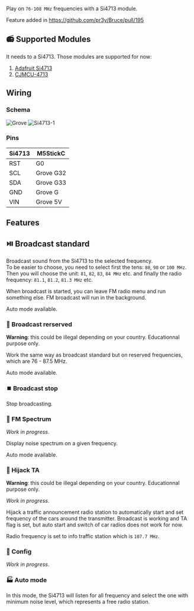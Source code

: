 Play on `76-108 MHz` frequencies with a Si4713 module.

Feature added in https://github.com/pr3y/Bruce/pull/195

## :radio: Supported Modules
It needs to a Si4713. Those modules are supported for now:

1. [Adafruit Si4713](https://www.adafruit.com/product/1958)
2. [CJMCU-4713](https://fr.aliexpress.com/w/wholesale-cjmcu%2525252d4713.html?spm=a2g0o.productlist.search.0)

## Wiring

### Schema
![Grove](https://github.com/user-attachments/assets/93bd2591-13c5-4351-bbb3-8ddd94334875)
![Si4713-1](https://github.com/user-attachments/assets/10da3032-7c4f-4ec8-bde5-07a24d6c3a94)

### Pins

| Si4713    | M5StickC    |
| --------- | ----------- |
| RST       | G0          |
| SCL       | Grove G32   |
| SDA       | Grove G33   |
| GND       | Grove G     |
| VIN       | Grove 5V    |

## Features

## :play_or_pause_button: Broadcast standard
Broadcast sound from the Si4713 to the selected frequency.  
To be easier to choose, you need to select first the tens: `80`, `90` or `100 MHz`.  
Then you will choose the unit: `81`, `82`, `83`, `84 MHz` etc. and finally the radio frequency: `81.1`, `81.2`, `81.3 MHz` etc.

When broadcast is started, you can leave FM radio menu and run something else. FM broadcast will run in the background.

Auto mode available.

### :no_entry_sign: Broadcast rerserved
**Warning**: this could be illegal depending on your country. Educationnal purpose only.  

Work the same way as broadcast standard but on reserved frequencies, which are 76 - 87.5 MHz.

Auto mode available.

### :stop_button: Broadcast stop
Stop broadcasting.

### :ocean: FM Spectrum
*Work in progress*.  

Display noise spectrum on a given frequency.

Auto mode available.

### :car: Hijack TA
**Warning**: this could be illegal depending on your country. Educationnal purpose only.  

*Work in progress*.

Hijack a traffic announcement radio station to automatically start and set frequency of the cars around the transmitter.
Broadcast is working and TA flag is set, but auto start and switch of car radios does not work for now.

Radio frequency is set to info traffic station which is `107.7 MHz`.

### :bookmark_tabs: Config
*Work in progress*.

### :factory: Auto mode
In this mode, the Si4713 will listen for all frequency and select the one with minimum noise level, which represents a free radio station.